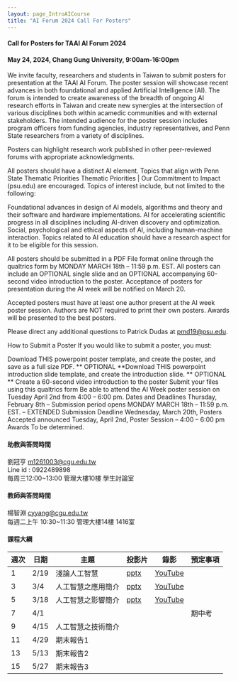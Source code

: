 ```yaml
---
layout: page_IntroAICourse
title: "AI Forum 2024 Call For Posters"
---
```


#### Call for Posters for TAAI AI Forum 2024
#### May 24, 2024, Chang Gung University, 9:00am-16:00pm

We invite faculty, researchers and students in Taiwan to submit posters for presentation at the TAAI AI Forum. The poster session will showcase recent advances in both foundational and applied Artificial Intelligence (AI). The forum is intended to create awareness of the breadth of ongoing AI research efforts in Taiwan and create new synergies at the intersection of various disciplines both within acamedic communities and with external stakeholders. The intended audience for the poster session includes program officers from funding agencies, industry representatives, and Penn State researchers from a variety of disciplines.

Posters can highlight research work published in other peer-reviewed forums with appropriate acknowledgments. 

All posters should have a distinct AI element. Topics that align with Penn State Thematic Priorities Thematic Priorities | Our Commitment to Impact (psu.edu) are encouraged. Topics of interest include, but not limited to the following:

Foundational advances in design of AI models, algorithms and theory and their software and hardware implementations.
AI for accelerating scientific progress in all disciplines including AI-driven discovery and optimization.
Social, psychological and ethical aspects of AI, including human-machine interaction. 
Topics related to AI education should have a research aspect for it to be eligible for this session.

All posters  should be submitted in a PDF File format online through the qualtrics form by MONDAY MARCH 18th –  11:59 p.m. EST. All posters can include an OPTIONAL single slide and an OPTIONAL accompanying
60-second video introduction to the poster. Acceptance of posters for
presentation during the AI week will be notified on March 20.

 Accepted posters must have at least one author present at the AI week poster session. Authors are NOT required to print their own posters. Awards will be presented to the best posters.

Please direct any additional questions to Patrick Dudas at pmd19@psu.edu.

How to Submit a Poster
If you would like to submit a poster, you must:

Download THIS powerpoint poster template, and create the poster, and save as a full size PDF.
** OPTIONAL **Download THIS powerpoint introduction slide template, and create the introduction slide.
** OPTIONAL ** Create a 60-second video introduction to the poster
Submit your files using this qualtrics form
Be able to attend the AI Week poster session on Tuesday April 2nd from 4:00 – 6:00 pm.
Dates and Deadlines
Thursday, February 8th – Submission period opens
MONDAY MARCH 18th –  11:59 p.m. EST.  – EXTENDED Submission Deadline
Wednesday, March 20th, Posters Accepted announced
Tuesday, April 2nd, Poster Session – 4:00 – 6:00 pm
Awards
To be determined.
#### 助教與答問時間
劉冠亨 m1261003@cgu.edu.tw <br/>
Line id : 0922489898 <br/>
每周三12:00~13:00 管理大樓10樓 學生討論室 <br/>

#### 教師與答問時間
楊智淵 cyyang@cgu.edu.tw <br/>
每週二上午 10:30~11:30 管理大樓14樓 1416室<br/>

#### 課程大綱

|週次|日期         |主題                  |投影片 |錄影     | 預定事項     |
|--- |---         |---                   |---   |---      |---          |
|1   |2/19        | 淺論人工智慧          | [pptx](https://changgunguniversity-my.sharepoint.com/:p:/g/personal/d000019097_cgu_edu_tw/EU8JfJEyfAJNpqhA2qOkV0QBOpIbhjIGk1L55A93MsPQHw?e=yxXdz7)   |  [YouTube](https://youtu.be/BBuKagiEx38)     |             |
|3   |3/4         | 人工智慧之應用簡介     | [pptx](https://changgunguniversity-my.sharepoint.com/:p:/g/personal/d000019097_cgu_edu_tw/EW7vPBekZjpDiW4zAck-z1oBFgyF8yNXhJPfCnfU0MG9fQ?e=Jl2bWL)     | [YouTube](https://youtu.be/dqY9D7oKt2k)        |             |
|5   |3/18        | 人工智慧之影響簡介     | [pptx](https://changgunguniversity-my.sharepoint.com/:p:/g/personal/d000019097_cgu_edu_tw/EbqnUodDbLRFixSknUEMwCUBRcQppmkWRalnLMe14gZwtw?e=jqszgX)     | [YouTube](https://youtu.be/GxOOEjV8-Zc)        |             |
|7   |4/1         |                      |      |         |  期中考      |
|9   |4/15        | 人工智慧之技術簡介   |      |         |             |
|11  |4/29        | 期末報告1  |      |         |     |
|13  |5/13        | 期末報告2  |      |         |     |
|15  |5/27        | 期末報告3  |      |         |      |

<br/>


